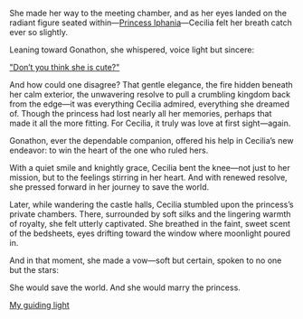 <!-- title: Vow -->

She made her way to the meeting chamber, and as her eyes landed on the radiant figure seated within—[Princess Iphania](#node:iphania)—Cecilia felt her breath catch ever so slightly.

Leaning toward Gonathon, she whispered, voice light but sincere:

["Don’t you think she is cute?"](#embed:https://www.youtube.com/watch?v=cyLsX20esBE&t=3677s)

And how could one disagree? That gentle elegance, the fire hidden beneath her calm exterior, the unwavering resolve to pull a crumbling kingdom back from the edge—it was everything Cecilia admired, everything she dreamed of. Though the princess had lost nearly all her memories, perhaps that made it all the more fitting. For Cecilia, it truly was love at first sight—again.

Gonathon, ever the dependable companion, offered his help in Cecilia’s new endeavor: to win the heart of the one who ruled hers.

With a quiet smile and knightly grace, Cecilia bent the knee—not just to her mission, but to the feelings stirring in her heart. And with renewed resolve, she pressed forward in her journey to save the world.

Later, while wandering the castle halls, Cecilia stumbled upon the princess’s private chambers. There, surrounded by soft silks and the lingering warmth of royalty, she felt utterly captivated. She breathed in the faint, sweet scent of the bedsheets, eyes drifting toward the window where moonlight poured in.

And in that moment, she made a vow—soft but certain, spoken to no one but the stars:

She would save the world.
And she would marry the princess.

[My guiding light](#embed:https://www.youtube.com/live/cyLsX20esBE?si=V7s8jRdSb-bw9IzT&t=8520)
